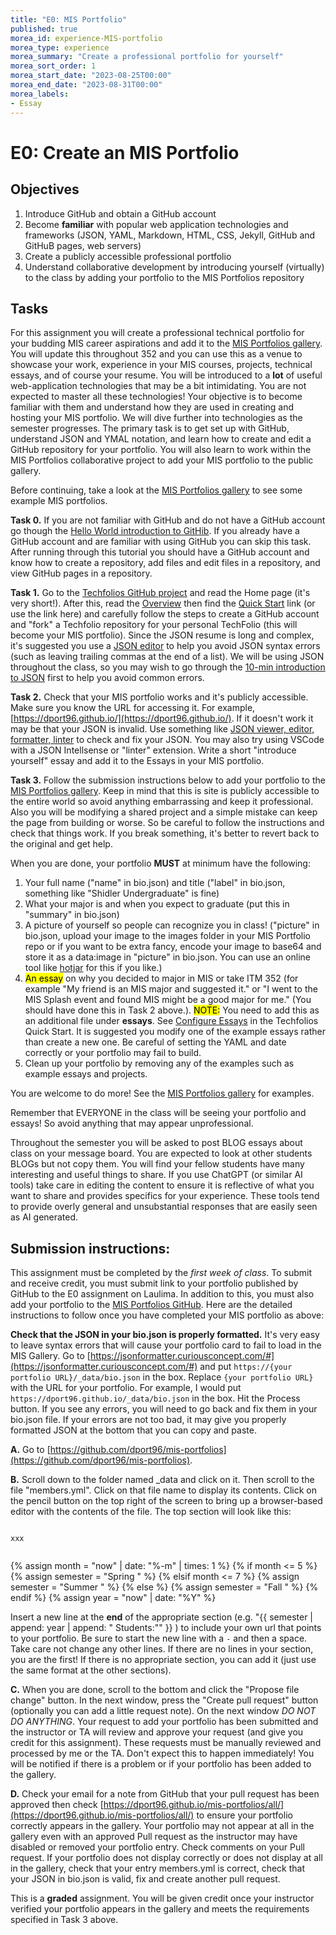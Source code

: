 ```yaml
--- 
title: "E0: MIS Portfolio" 
published: true 
morea_id: experience-MIS-portfolio 
morea_type: experience 
morea_summary: "Create a professional portfolio for yourself"
morea_sort_order: 1 
morea_start_date: "2023-08-25T00:00"
morea_end_date: "2023-08-31T00:00"
morea_labels: 
- Essay
---
```


# E0: Create an MIS Portfolio

## Objectives
1. Introduce GitHub and obtain a GitHub account
2. Become **familiar** with popular web application technologies and frameworks (JSON, YAML, Markdown, HTML, CSS, Jekyll, GitHub and GitHuB pages, web servers)
3. Create a publicly accessible professional portfolio
4. Understand collaborative development by introducing yourself (virtually) to the class by adding your portfolio to the MIS Portfolios repository

## Tasks

For this assignment you will create a professional technical portfolio for your budding MIS career aspirations and add it to the [MIS Portfolios gallery](https://dport96.github.io/mis-portfolios/). You will update this throughout 352 and you can use this as a venue to showcase your work, experience in your MIS courses, projects, technical essays, and of course your resume. You will be introduced to a **lot** of useful web-application technologies that may be a bit intimidating. You are not expected to master all these technologies! Your objective is to become familiar with them and understand how they are used in creating and hosting your MIS portfolio. We will dive further into technologies as the semester progresses. The primary task is to get set up with GitHub, understand JSON and YMAL notation, and learn how to create and edit a GitHub repository for your portfolio. You will also learn to work within the MIS Portfolios collaborative project to add your MIS portfolio to the public gallery. 

Before continuing, take a look at the [MIS Portfolios gallery](https://dport96.github.io/mis-portfolios/) to see some example MIS portfolios.

**Task 0.** If you are not familiar with GitHub and do not have a GitHub account go though the [Hello World introduction to GitHib]( https://guides.github.com/activities/hello-world/). If you already have a GitHub account and are familiar with using GitHub you can skip this task. After running through this tutorial you should have a GitHub account and know how to create a repository, add files and edit files in a repository, and view GitHub pages in a repository. 

**Task 1.** Go to the [Techfolios GitHub project](http://techfolios.github.io/) and read the Home page (it's very short!). After this, read the [Overview](https://techfolios.github.io/docs/overview) then find the [Quick Start](https://techfolios.github.io/docs/quick-start/overview) link (or use the link here) and carefully follow the steps to create a GitHub account and "fork" a Techfolio repository for your personal TechFolio (this will become your MIS portfolio). Since the JSON resume is long and complex, it's suggested you use a [JSON editor](https://www.cleancss.com/json-editor/) to help you avoid JSON syntax errors (such as leaving trailing commas at the end of a list). We will be using JSON throughout the class, so you may wish to go through the [10-min introduction to JSON](https://beginnersbook.com/2015/04/json-tutorial/) first to help you avoid common errors.

**Task 2.** Check that your MIS portfolio works and it's publicly accessible. Make sure you know the URL for accessing it. For example, [https://dport96.github.io/](https://dport96.github.io/). If it doesn't work it may be that your JSON is invalid. Use something like [JSON viewer, editor, formatter, linter](http://jsonviewer.stack.hu/) to check and fix your JSON. You may also try using VSCode with a JSON Intellsense or "linter" extension. Write a short "introduce yourself" essay and add it to the Essays in your MIS portfolio.


**Task 3.** Follow the submission instructions below to add your portfolio to the [MIS Portfolios gallery](https://dport96.github.io/mis-portfolios/). Keep in mind that this is site is publicly accessible to the entire world so avoid anything embarrassing and keep it professional. Also you will be modifying a shared project and a simple mistake can keep the page from building or worse. So be careful to follow the instructions and check that things work. If you break something, it's better to revert back to the original and get help. 

When you are done, your portfolio **MUST** at minimum have the following:

 1. Your full name ("name" in bio.json) and title ("label" in bio.json, something like "Shidler Undergraduate" is fine)
 2. What your major is and when you expect to graduate (put this in "summary" in bio.json)
 3. A picture of yourself so people can recognize you in class! ("picture" in bio.json, upload your image to the images folder in your MIS Portfolio repo or if you want to be extra fancy, encode your image to base64 and store it as a data:image in "picture" in bio.json. You can use an online tool like [hotjar](https://www.base64-image.de/) for this if you like.)
 4. <mark>An essay</mark> on why you decided to major in MIS or take ITM 352 (for example "My friend is an MIS major and suggested it." or "I went to the MIS Splash event and found MIS might be a good major for me." (You should have done this in Task 2 above.). <mark>NOTE:</mark> You need to add this as an additional file under **essays**. See [Configure Essays](https://techfolios.github.io/docs/quick-start/configure-essays) in the Techfolios Quick Start. It is suggested you modify one of the example essays rather than create a new one. Be careful of setting the YAML and date correctly or your portfolio may fail to build.
 5. Clean up your portfolio by removing any of the examples such as example essays and projects.

You are welcome to do more! See the [MIS Portfolios gallery](https://dport96.github.io/mis-portfolios/) for examples.
 
Remember that EVERYONE in the class will be seeing your portfolio and essays! So avoid anything that may appear unprofessional.

Throughout the semester you will be asked to post BLOG essays about class on your message board. You are expected to look at other students BLOGs but not copy them. You will find your fellow students have many interesting and useful things to share. If you use ChatGPT (or similar AI tools) take care in editing the content to ensure it is reflective of what you want to share and provides specifics for your experience. These tools tend to provide overly general and unsubstantial responses that are easily seen as AI generated.

## Submission instructions:

This assignment must be completed by the *first week of class*. To submit and receive credit, you must submit link to your portfolio published by GitHub to the E0 assignment on Laulima. In addition to this, you must also add your portfolio to the [MIS Portfolios GitHub](https://github.com/dport96/mis-portfolios). Here are the detailed instructions to follow once you have completed your MIS portfolio as above:

**Check that the JSON in your bio.json is properly formatted.** It's very easy to leave syntax errors that will cause your portfolio card to fail to load in the MIS Gallery. Go to [https://jsonformatter.curiousconcept.com/#](https://jsonformatter.curiousconcept.com/#) and put `https://{your portfolio URL}/_data/bio.json` in the box. Replace `{your portfolio URL}` with the URL for your portfolio. For example, I would put `https://dport96.github.io/_data/bio.json` in the box. Hit the Process button. If you see any errors, you will need to go back and fix them in your bio.json file. If your errors are not too bad, it may give you properly formatted JSON at the bottom that you can copy and paste.

**A.** Go to [https://github.com/dport96/mis-portfolios](https://github.com/dport96/mis-portfolios).

**B.** Scroll down to the folder named _data and click on it. Then scroll to the file "members.yml". Click on that file name to display its contents. Click on the pencil button on the top right of the screen to bring up a browser-based editor with the contents of the file. The top section will look like this:

<div class="language-yaml highlighter-rouge"><div class="highlight"><pre class="highlight">
<code>
<div id="members_div" class="s">xxx</div>
</code></pre></div></div>

{% assign month =  "now" | date: "%-m" | times: 1 %}
{% if month <= 5 %}
{% assign semester = "Spring " %}
{% elsif month <= 7 %}
{% assign semester = "Summer " %}
{% else %}
{% assign semester = "Fall " %}
{% endif %}
{% assign year = "now" | date: "%Y" %}

<script>
  function getPosition(string, subString, index) {
  return string.split(subString, index).join(subString).length;
}
  async function getMembers() { 
    const url1 = 'https://raw.githubusercontent.com/dport96/mis-portfolios/master/_data/members.yml'
    const response = await fetch(url1);
    const data = await response.text();
    let i = getPosition(data,"-",10)
    members_div.innerHTML = data.substring(0,i-1).replace(/\n/g, "<br />");
    members_div.innerHTML += '<br># Students here:<br>&quot;{{ semester | append: year | append: " Students:&quot;" }}';
  }
  getMembers();
</script>

Insert a new line at the **end** of the appropriate section (e.g. &quot;{{ semester | append: year | append: " Students:&quot;" }} ) to include your own url that points to your portfolio. Be sure to start the new line with a `-` and then a space. Take care not change any other lines. If there are no lines in your section, you are the first! If there is no appropriate section, you can add it (just use the same format at the other sections).

**C.** When you are done, scroll to the bottom and click the "Propose file change" button. In the next window, press the "Create pull request" button (optionally you can add a little request note). On the next window *DO NOT DO ANYTHING*. Your request to add your portfolio has been submitted and the instructor or TA will review and approve your request (and give you credit for this assignment). These requests must be manually reviewed and processed by me or the TA. Don't expect this to happen immediately! You will be notified if there is a problem or if your portfolio has been added to the gallery.

**D.** Check your email for a note from GitHub that your pull request has been approved then check [https://dport96.github.io/mis-portfolios/all/](https://dport96.github.io/mis-portfolios/all/) to ensure your portfolio correctly appears in the gallery. Your portfolio may not appear at all in the gallery even with an approved Pull request as the instructor may have disabled or removed your portfolio entry. Check comments on your Pull request. If your portfolio does not display correctly or does not display at all in the gallery, check that your entry members.yml is correct, check that your JSON in bio.json is valid, fix and create another pull request. 


This is a **graded** assignment. You will be given credit once your instructor verified your portfolio appears in the gallery and meets the requirements specified in Task 3 above.
